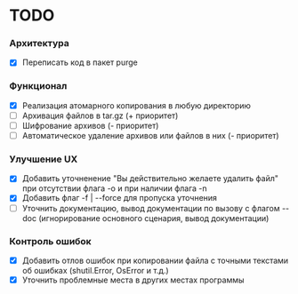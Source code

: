 # TODO

### Архитектура
 - [x] Переписать код в пакет purge

### Функционал
 - [x] Реализация атомарного копирования в любую директорию
 - [ ] Архивация файлов в tar.gz (+ приоритет)
 - [ ] Шифрование архивов (- приоритет)
 - [ ] Автоматическое удаление архивов или файлов в них (- приоритет) 

### Улучшение UX
 - [x] Добавить уточненение "Вы действительно желаете удалить файл" при отсутствии флага -o и при наличии флага -n
 - [x] Добавить флаг -f | --force для пропуска уточнения
 - [ ] Уточнить документацию, вывод документации по вызову с флагом --doc (игнорирование основного сценария, вывод документации)

### Контроль ошибок
 - [x] Добавить отлов ошибок при копировании файла с точными текстами об ошибках (shutil.Error, OsError и т.д.)
 - [x] Уточнить проблемные места в других местах программы